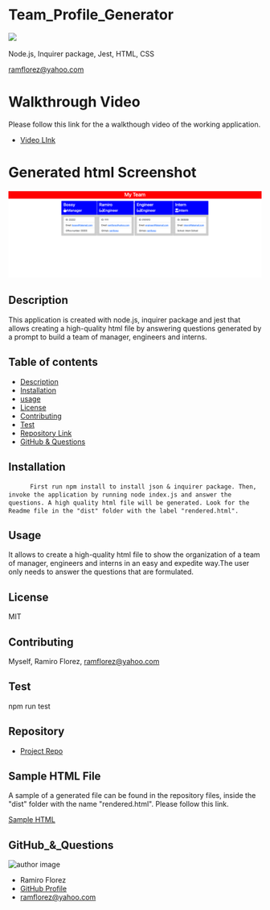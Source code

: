 # Team_Profile_Generator

![](https://img.shields.io/apm/l/vim-mode) 

Node.js, Inquirer package, Jest, HTML, CSS

ramflorez@yahoo.com

# Walkthrough Video

Please follow this link for the a walkthough video of the working application.

- [Video LInk](https://drive.google.com/file/d/12R2UikF0NAISLZ_GkbeXIgTeOBDWTuN_/view?usp=sharing)

# Generated html Screenshot

<img src = "Screenshot.png"> 
   
## Description 
  
  This application is created with node.js, inquirer package and jest that allows creating a high-quality html file by answering questions generated by a prompt to build a team of manager, engineers and interns. 
  
## Table of contents
  
  - [Description](#Description)
  - [Installation](#Installation)
  - [usage](#usage)
  - [License](#License)
  - [Contributing](#Contributing)
  - [Test](#Test)
  - [Repository Link](#Repository)
  - [GitHub & Questions](#GitHub_&_Questions) 
    
## Installation
  
          First run npm install to install json & inquirer package. Then, invoke the application by running node index.js and answer the questions. A high quality html file will be generated. Look for the Readme file in the "dist" folder with the label "rendered.html".

## Usage
  
  It allows to create a high-quality html file to show the organization of a team of manager, engineers and interns in an easy and expedite way.The user only needs to answer the questions that are formulated.
  
## License
  
  MIT
  
## Contributing
  
  Myself, Ramiro Florez, ramflorez@yahoo.com
  
## Test
  
  npm run test
   
## Repository
  
  - [Project Repo](https://github.com/ramflorez/Team_Profile_Generator)
  
## Sample HTML File

  A sample of a generated file can be found in the repository files, inside the "dist" folder with the name "rendered.html". Please follow this link.

  <a href="dist/rendered.html"> Sample HTML</a>
  
## GitHub_&_Questions

  ![author image](https://avatars.githubusercontent.com/u/79117018?v=4)
  - Ramiro Florez
  - [GitHub Profile](https://github.com/ramflorez)
  - ramflorez@yahoo.com
  